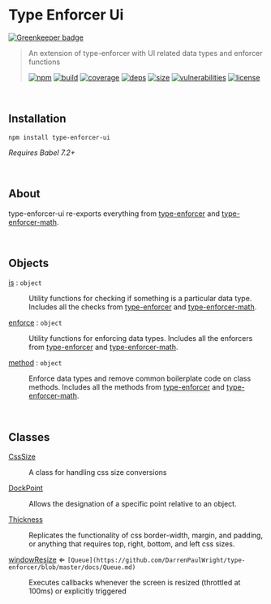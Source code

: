 # Type Enforcer Ui

[![Greenkeeper badge](https://badges.greenkeeper.io/DarrenPaulWright/type-enforcer-ui.svg)](https://greenkeeper.io/)


> An extension of type-enforcer with UI related data types and enforcer functions
>
> [![npm][npm]][npm-url]
[![build][build]][build-url]
[![coverage][coverage]][coverage-url]
[![deps][deps]][deps-url]
[![size][size]][size-url]
[![vulnerabilities][vulnerabilities]][vulnerabilities-url]
[![license][license]][license-url]

<br><a name="Installation"></a>

## Installation
```
npm install type-enforcer-ui
```
_Requires Babel 7.2+_

<br><a name="About"></a>

## About
type-enforcer-ui re-exports everything from [type-enforcer](https://github.com/DarrenPaulWright/type-enforcer) and [type-enforcer-math](https://github.com/DarrenPaulWright/type-enforcer-math).


<br>

## Objects

<dl>
<dt><a href="docs/is.md">is</a> : <code>object</code></dt>
<dd><p>Utility functions for checking if something is a particular data type. Includes all the checks from <a href="https://github.com/DarrenPaulWright/type-enforcer">type-enforcer</a> and <a href="https://github.com/DarrenPaulWright/type-enforcer-math">type-enforcer-math</a>.</p>
</dd>
<dt><a href="docs/enforce.md">enforce</a> : <code>object</code></dt>
<dd><p>Utility functions for enforcing data types. Includes all the enforcers from <a href="https://github.com/DarrenPaulWright/type-enforcer">type-enforcer</a> and <a href="https://github.com/DarrenPaulWright/type-enforcer-math">type-enforcer-math</a>.</p>
</dd>
<dt><a href="docs/method.md">method</a> : <code>object</code></dt>
<dd><p>Enforce data types and remove common boilerplate code on class methods. Includes all the methods from <a href="https://github.com/DarrenPaulWright/type-enforcer">type-enforcer</a> and <a href="https://github.com/DarrenPaulWright/type-enforcer-math">type-enforcer-math</a>.</p>
</dd>
</dl>

<br>

## Classes

<dl>
<dt><a href="docs/CssSize.md">CssSize</a></dt>
<dd><p>A class for handling css size conversions</p>
</dd>
<dt><a href="docs/DockPoint.md">DockPoint</a></dt>
<dd><p>Allows the designation of a specific point relative to an object.</p>
</dd>
<dt><a href="docs/Thickness.md">Thickness</a></dt>
<dd><p>Replicates the functionality of css border-width, margin, and padding, or anything that requires top, right, bottom, and left css sizes.</p>
</dd>
<dt><a href="docs/windowResize.md">windowResize</a> ⇐ <code>[Queue](https://github.com/DarrenPaulWright/type-enforcer/blob/master/docs/Queue.md)</code></dt>
<dd><p>Executes callbacks whenever the screen is resized (throttled at 100ms) or explicitly triggered</p>
</dd>
</dl>

[npm]: https://img.shields.io/npm/v/type-enforcer-ui.svg
[npm-url]: https://npmjs.com/package/type-enforcer-ui
[build]: https://travis-ci.org/DarrenPaulWright/type-enforcer-ui.svg?branch&#x3D;master
[build-url]: https://travis-ci.org/DarrenPaulWright/type-enforcer-ui
[coverage]: https://coveralls.io/repos/github/DarrenPaulWright/type-enforcer-ui/badge.svg?branch&#x3D;master
[coverage-url]: https://coveralls.io/github/DarrenPaulWright/type-enforcer-ui?branch&#x3D;master
[deps]: https://david-dm.org/darrenpaulwright/type-enforcer-ui.svg
[deps-url]: https://david-dm.org/darrenpaulwright/type-enforcer-ui
[size]: https://packagephobia.now.sh/badge?p&#x3D;type-enforcer-ui
[size-url]: https://packagephobia.now.sh/result?p&#x3D;type-enforcer-ui
[vulnerabilities]: https://snyk.io/test/github/DarrenPaulWright/type-enforcer-ui/badge.svg?targetFile&#x3D;package.json
[vulnerabilities-url]: https://snyk.io/test/github/DarrenPaulWright/type-enforcer-ui?targetFile&#x3D;package.json
[license]: https://img.shields.io/github/license/DarrenPaulWright/type-enforcer-ui.svg
[license-url]: https://npmjs.com/package/type-enforcer-ui/LICENSE.md
